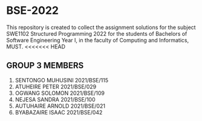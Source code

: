 # BSE-2022
This repository is created to collect the assignment solutions for the subject SWE1102 Structured Programming 2022
 for the students of Bachelors of Software Engineering  Year I, in the faculty of Computing and Informatics, MUST.
<<<<<<< HEAD
## GROUP 3 MEMBERS
1. SENTONGO MUHUSINI 2021/BSE/115
2. ATUHEIRE PETER 2021/BSE/029
3. OGWANG SOLOMON 2021/BSE/109
4. NEJESA SANDRA 2021/BSE/100
5. AUTUHAIRE ARNOLD 2021/BSE/021
6. BYABAZAIRE ISAAC 2021/BSE/042